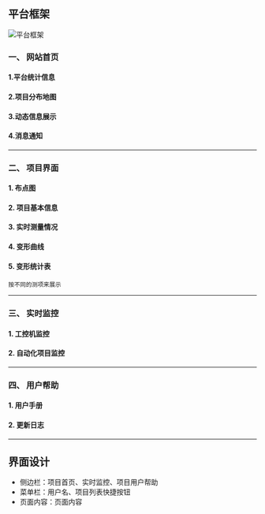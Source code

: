 ## 平台框架
![平台框架](https://images.gitee.com/uploads/images/2019/1018/100058_94b9b705_1001582.png "屏幕截图.png")
### **一、 网站首页**
#### 1.平台统计信息
#### 2.项目分布地图
#### 3.动态信息展示
#### 4.消息通知   
---

### **二、 项目界面**
#### 1. 布点图
#### 2. 项目基本信息
#### 3. 实时测量情况
#### 4. 变形曲线
#### 5. 变形统计表    
    按不同的测项来展示
---

### **三、 实时监控**
#### 1. 工控机监控
#### 2. 自动化项目监控
---

### **四、 用户帮助**
#### 1. 用户手册
#### 2. 更新日志
---

## 界面设计
+ 侧边栏：项目首页、实时监控、项目用户帮助
+ 菜单栏：用户名、项目列表快捷按钮
+ 页面内容：页面内容